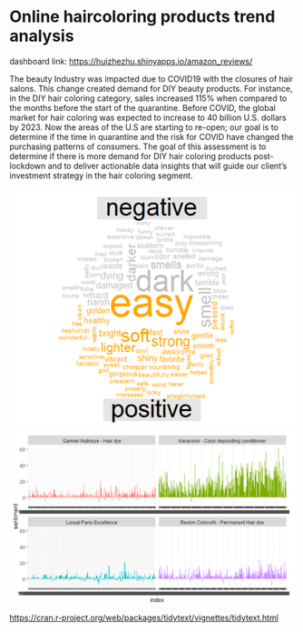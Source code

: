 # Online haircoloring products trend analysis

dashboard link: https://huizhezhu.shinyapps.io/amazon_reviews/

The beauty Industry was impacted due to COVID19 with the closures of hair salons. This change created demand for DIY beauty products. For instance, in the DIY hair coloring category, sales increased 115% when compared to the months before the start of the quarantine. Before COVID, the global market for hair coloring was expected to increase to 40 billion U.S. dollars by 2023. Now the areas of the U.S are starting to re-open; our goal is to determine if the time in quarantine and the risk for COVID have changed the purchasing patterns of consumers. The goal of this assessment is to determine if there is more demand for DIY hair coloring products post-lockdown and to deliver actionable data insights that will guide our client’s investment strategy in the hair coloring segment. 

<img src="graph/comparison plot.png" alt="sentiment plot" width="700"/>

<img src="graph/sentiment plot.png" alt="sentiment plot" width="700"/>



https://cran.r-project.org/web/packages/tidytext/vignettes/tidytext.html

